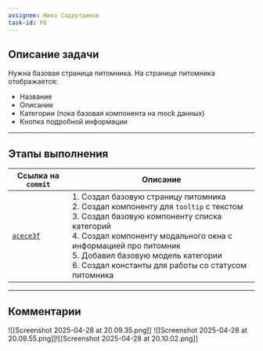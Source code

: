 ```yaml
---
assignee: Нияз Садрутдинов
task-id: F6
---
```

## **Описание задачи**

Нужна базовая страница питомника. На странице питомника отображается:
- Название
- Описание
- Категории (пока базовая компонента на mock данных)
- Кнопка подробной информации

---
## **Этапы выполнения**

| Ссылка на `commit`                                                                                     | Описание                                                                                                                                                                                                                                                                                                |
| ------------------------------------------------------------------------------------------------------ | ------------------------------------------------------------------------------------------------------------------------------------------------------------------------------------------------------------------------------------------------------------------------------------------------------- |
| [`acece3f`](https://github.com/iamfromhe1l/pet-market/commit/acece3f764dd486097e27670ed96bd98aa284195) | 1. Создал базовую страницу питомника<br>2. Создал компоненту для `tooltip` с текстом<br>3. Создал базовую компоненту списка категорий<br>4. Создал компоненту модального окна с информацией про питомник<br>5. Добавил базовую модель категории<br>6. Создал константы для работы со статусом питомника |

---
## **Комментарии**

![[Screenshot 2025-04-28 at 20.09.35.png]]
![[Screenshot 2025-04-28 at 20.09.55.png]]![[Screenshot 2025-04-28 at 20.10.02.png]]